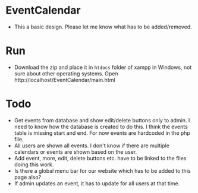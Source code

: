 # EventCalendar
* This a basic design. Please let me know what has to be added/removed.
# Run
* Download the zip and place it in ```htdocs``` folder of xampp in Windows, not sure about other operating systems. Open http://localhost/EventCalendar/main.html
# Todo #
* Get events from database and show edit/delete buttons only to admin. I need to know how the database is created to do this. I think the events table is missing start and end. For now events are hardcoded in the php file.
* All users are shown all events. I don't know if there are multiple calendars or events are shown based on the user.
* Add event, more, edit, delete buttons etc. have to be linked to the files doing this work.
* Is there a global menu bar for our website which has to be added to this page also?
* If admin updates an event, it has to update for all users at that time.
